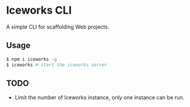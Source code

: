 # Iceworks CLI

A simple CLI for scaffolding Web projects.

## Usage

```bash
$ npm i iceworks -g
$ iceworks # start the iceworks server
```

## TODO

- Limit the number of Iceworks instance, only one instance can be run.